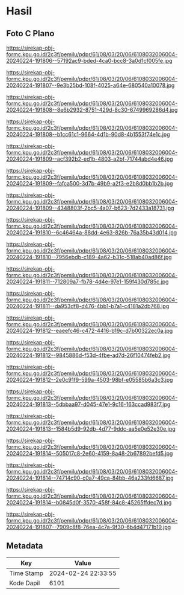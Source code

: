 # Hasil

## Foto C Plano

https://sirekap-obj-formc.kpu.go.id/2c3f/pemilu/pdpr/61/08/03/20/06/6108032006004-20240224-191806--57192ac9-bded-4ca0-bcc8-3a0d1cf005fe.jpg

https://sirekap-obj-formc.kpu.go.id/2c3f/pemilu/pdpr/61/08/03/20/06/6108032006004-20240224-191807--9e3b25bd-108f-4025-a64e-680540a10078.jpg

https://sirekap-obj-formc.kpu.go.id/2c3f/pemilu/pdpr/61/08/03/20/06/6108032006004-20240224-191808--8e6b2932-8751-429d-8c30-6749969286d4.jpg

https://sirekap-obj-formc.kpu.go.id/2c3f/pemilu/pdpr/61/08/03/20/06/6108032006004-20240224-191808--b1cc61c1-9664-4d1b-90d8-4b1553f74e1c.jpg

https://sirekap-obj-formc.kpu.go.id/2c3f/pemilu/pdpr/61/08/03/20/06/6108032006004-20240224-191809--acf392b2-ed1b-4803-a2bf-71744abd4e46.jpg

https://sirekap-obj-formc.kpu.go.id/2c3f/pemilu/pdpr/61/08/03/20/06/6108032006004-20240224-191809--fafca500-3d7b-49b9-a2f3-e2b8d0bb1b2b.jpg

https://sirekap-obj-formc.kpu.go.id/2c3f/pemilu/pdpr/61/08/03/20/06/6108032006004-20240224-191809--4348803f-2bc5-4a07-b623-7d2433a18731.jpg

https://sirekap-obj-formc.kpu.go.id/2c3f/pemilu/pdpr/61/08/03/20/06/6108032006004-20240224-191810--6c46464a-88dd-4e63-826b-76a35b43d014.jpg

https://sirekap-obj-formc.kpu.go.id/2c3f/pemilu/pdpr/61/08/03/20/06/6108032006004-20240224-191810--7956ebdb-c189-4a62-b31c-518ab40ad86f.jpg

https://sirekap-obj-formc.kpu.go.id/2c3f/pemilu/pdpr/61/08/03/20/06/6108032006004-20240224-191811--712809a7-fb78-4d4e-97e1-159f430d785c.jpg

https://sirekap-obj-formc.kpu.go.id/2c3f/pemilu/pdpr/61/08/03/20/06/6108032006004-20240224-191811--da953df8-d476-4bb1-b7a1-c4181a2db768.jpg

https://sirekap-obj-formc.kpu.go.id/2c3f/pemilu/pdpr/61/08/03/20/06/6108032006004-20240224-191812--eaeefc46-c472-4416-b19c-d7b00322ec0a.jpg

https://sirekap-obj-formc.kpu.go.id/2c3f/pemilu/pdpr/61/08/03/20/06/6108032006004-20240224-191812--9845886d-f53d-4fbe-ad7d-26f10474feb2.jpg

https://sirekap-obj-formc.kpu.go.id/2c3f/pemilu/pdpr/61/08/03/20/06/6108032006004-20240224-191812--2e0c91f9-599a-4503-98bf-e05585b6a3c3.jpg

https://sirekap-obj-formc.kpu.go.id/2c3f/pemilu/pdpr/61/08/03/20/06/6108032006004-20240224-191813--5dbbaa97-d045-47e1-9c16-163ccad983f7.jpg

https://sirekap-obj-formc.kpu.go.id/2c3f/pemilu/pdpr/61/08/03/20/06/6108032006004-20240224-191813--1584b5d9-92db-4d77-9ddc-aa5e0e52e30e.jpg

https://sirekap-obj-formc.kpu.go.id/2c3f/pemilu/pdpr/61/08/03/20/06/6108032006004-20240224-191814--505017c8-2e60-4159-8a48-2b67892befd5.jpg

https://sirekap-obj-formc.kpu.go.id/2c3f/pemilu/pdpr/61/08/03/20/06/6108032006004-20240224-191814--74714c90-c0a7-49ca-84bb-46a233fd6687.jpg

https://sirekap-obj-formc.kpu.go.id/2c3f/pemilu/pdpr/61/08/03/20/06/6108032006004-20240224-191814--b0845d0f-3570-458f-84c8-45265ffdec7d.jpg

https://sirekap-obj-formc.kpu.go.id/2c3f/pemilu/pdpr/61/08/03/20/06/6108032006004-20240224-191807--7909c8f8-76ea-4c7a-9f30-6b4d47171b19.jpg


## Metadata

| Key        | Value               |
| ---------- | ------------------- |
| Time Stamp | 2024-02-24 22:33:55 |
| Kode Dapil | 6101                |



